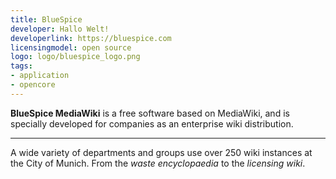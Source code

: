 ```yaml
---
title: BlueSpice 
developer: Hallo Welt!
developerlink: https://bluespice.com
licensingmodel: open source
logo: logo/bluespice_logo.png
tags:
- application
- opencore
---
```


__BlueSpice MediaWiki__ is a free software based on MediaWiki, and is specially developed for companies as an enterprise wiki distribution. 


---

A wide variety of departments and groups use over 250 wiki instances at the City of Munich.
From the _waste encyclopaedia_ to the _licensing wiki_.
